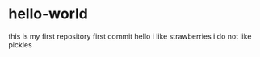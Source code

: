 # hello-world
this is my first repository
first commit
hello i like strawberries
i do not like pickles
